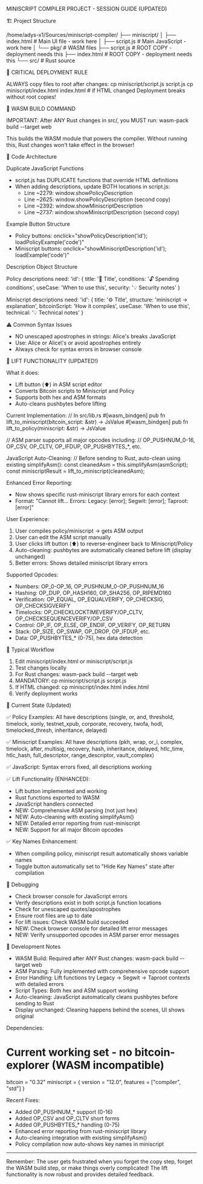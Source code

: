 MINISCRIPT COMPILER PROJECT - SESSION GUIDE (UPDATED)

  🏗️ Project Structure

  /home/adys-x1/Sources/miniscript-compiler/
  ├── miniscript/
  │   ├── index.html          # Main UI file - work here
  │   ├── script.js           # Main JavaScript - work here
  │   └── pkg/               # WASM files
  ├── script.js              # ROOT COPY - deployment needs this
  ├── index.html             # ROOT COPY - deployment needs this
  └── src/                   # Rust source

  🚨 CRITICAL DEPLOYMENT RULE

  ALWAYS copy files to root after changes:
  cp miniscript/script.js script.js
  cp miniscript/index.html index.html  # if HTML changed
  Deployment breaks without root copies!

  🔧 WASM BUILD COMMAND

  IMPORTANT: After ANY Rust changes in src/, you MUST run:
  wasm-pack build --target web

  This builds the WASM module that powers the compiler. Without running this,
  Rust changes won't take effect in the browser!

  📝 Code Architecture

  Duplicate JavaScript Functions
  - script.js has DUPLICATE functions that override HTML definitions
  - When adding descriptions, update BOTH locations in script.js:
    - Line ~2279: window.showPolicyDescription
    - Line ~2625: window.showPolicyDescription (second copy)
    - Line ~2392: window.showMiniscriptDescription
    - Line ~2737: window.showMiniscriptDescription (second copy)

  Example Button Structure
  - Policy buttons: onclick="showPolicyDescription('id'); 
  loadPolicyExample('code')"
  - Miniscript buttons: onclick="showMiniscriptDescription('id'); 
  loadExample('code')"

  Description Object Structure

  Policy descriptions need:
  'id': {
      title: '📄 Title',
      conditions: '🔓 Spending conditions',
      useCase: 'When to use this',
      security: '💡 Security notes'
  }

  Miniscript descriptions need:
  'id': {
      title: '⚙️ Title',
      structure: 'miniscript → explanation',
      bitcoinScript: 'How it compiles',
      useCase: 'When to use this',
      technical: '💡 Technical notes'
  }

  ⚠️ Common Syntax Issues
  - NO unescaped apostrophes in strings: Alice's breaks JavaScript
  - Use: Alice or Alice\\'s or avoid apostrophes entirely
  - Always check for syntax errors in browser console

  🚀 LIFT FUNCTIONALITY (UPDATED!)

  What it does:
  - Lift button (⬆️) in ASM script editor
  - Converts Bitcoin scripts to Miniscript and Policy
  - Supports both hex and ASM formats
  - Auto-cleans pushbytes before lifting

  Current Implementation:
  // In src/lib.rs
  #[wasm_bindgen]
  pub fn lift_to_miniscript(bitcoin_script: &str) -> JsValue
  #[wasm_bindgen]
  pub fn lift_to_policy(miniscript: &str) -> JsValue

  // ASM parser supports all major opcodes including:
  // OP_PUSHNUM_0-16, OP_CSV, OP_CLTV, OP_IFDUP, OP_PUSHBYTES_*, etc.

  JavaScript Auto-Cleaning:
  // Before sending to Rust, auto-clean using existing simplifyAsm():
  const cleanedAsm = this.simplifyAsm(asmScript);
  const miniscriptResult = lift_to_miniscript(cleanedAsm);

  Enhanced Error Reporting:
  - Now shows specific rust-miniscript library errors for each context
  - Format: "Cannot lift... Errors: Legacy: [error]; Segwit: [error];
  Taproot: [error]"

  User Experience:
  1. User compiles policy/miniscript → gets ASM output
  2. User can edit the ASM script manually
  3. User clicks lift button (⬆️) to reverse-engineer back to
  Miniscript/Policy
  4. Auto-cleaning: pushbytes are automatically cleaned before lift (display
  unchanged)
  5. Better errors: Shows detailed miniscript library errors

  Supported Opcodes:
  - Numbers: OP_0-OP_16, OP_PUSHNUM_0-OP_PUSHNUM_16
  - Hashing: OP_DUP, OP_HASH160, OP_SHA256, OP_RIPEMD160
  - Verification: OP_EQUAL, OP_EQUALVERIFY, OP_CHECKSIG, OP_CHECKSIGVERIFY
  - Timelocks: OP_CHECKLOCKTIMEVERIFY/OP_CLTV, OP_CHECKSEQUENCEVERIFY/OP_CSV
  - Control: OP_IF, OP_ELSE, OP_ENDIF, OP_VERIFY, OP_RETURN
  - Stack: OP_SIZE, OP_SWAP, OP_DROP, OP_IFDUP, etc.
  - Data: OP_PUSHBYTES_* (0-75), hex data detection

  🔄 Typical Workflow

  1. Edit miniscript/index.html or miniscript/script.js
  2. Test changes locally
  3. For Rust changes: wasm-pack build --target web
  4. MANDATORY: cp miniscript/script.js script.js
  5. If HTML changed: cp miniscript/index.html index.html
  6. Verify deployment works

  🎯 Current State (Updated)

  ✅ Policy Examples: All have descriptions (single, or, and, threshold,
  timelock, xonly, testnet_xpub, corporate, recovery, twofa, hodl,
  timelocked_thresh, inheritance, delayed)

  ✅ Miniscript Examples: All have descriptions (pkh, wrap, or_i, complex,
  timelock, after, multisig, recovery, hash, inheritance, delayed, htlc_time,
   htlc_hash, full_descriptor, range_descriptor, vault_complex)

  ✅ JavaScript: Syntax errors fixed, all descriptions working

  ✅ Lift Functionality (ENHANCED):
  - Lift button implemented and working
  - Rust functions exported to WASM
  - JavaScript handlers connected
  - NEW: Comprehensive ASM parsing (not just hex)
  - NEW: Auto-cleaning with existing simplifyAsm()
  - NEW: Detailed error reporting from rust-miniscript
  - NEW: Support for all major Bitcoin opcodes

  ✅ Key Names Enhancement:
  - When compiling policy, miniscript result automatically shows variable names
  - Toggle button automatically set to "Hide Key Names" state after compilation

  🐛 Debugging

  - Check browser console for JavaScript errors
  - Verify descriptions exist in both script.js function locations
  - Check for unescaped quotes/apostrophes
  - Ensure root files are up to date
  - For lift issues: Check WASM build succeeded
  - NEW: Check browser console for detailed lift error messages
  - NEW: Verify unsupported opcodes in ASM parser error messages

  🔧 Development Notes

  - WASM Build: Required after ANY Rust changes: wasm-pack build --target web
  - ASM Parsing: Fully implemented with comprehensive opcode support
  - Error Handling: Lift functions try Legacy → Segwit → Taproot contexts
  with detailed errors
  - Script Types: Both hex and ASM support working
  - Auto-cleaning: JavaScript automatically cleans pushbytes before sending
  to Rust
  - Display unchanged: Cleaning happens behind the scenes, UI shows original

  Dependencies:
  # Current working set - no bitcoin-explorer (WASM incompatible)
  bitcoin = "0.32"
  miniscript = { version = "12.0", features = ["compiler", "std"] }

  Recent Fixes:
  - Added OP_PUSHNUM_* support (0-16)
  - Added OP_CSV and OP_CLTV short forms
  - Added OP_PUSHBYTES_* handling (0-75)
  - Enhanced error reporting from rust-miniscript library
  - Auto-cleaning integration with existing simplifyAsm()
  - Policy compilation now auto-shows key names in miniscript

  ---
  Remember: The user gets frustrated when you forget the copy step, 
  forget the WASM build step, or make things overly complicated! 
  The lift functionality is now robust and provides detailed feedback.